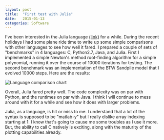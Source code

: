 ```yaml
---
layout: post
title:  "First test with Julia"
date:   2015-01-13
categories: Software
---
```


I've been interested in the Julia language [(link)](julialang.org) for a while.  During the recent holidays I had some plane ride time to write up some simple comparisons with other languages to see how well it fared.  I prepared a couple of sets of "benchmarks" in 4 languages: C, Python2.7, Java, and Julia.  First I implemented a simple Newton's method root-finding algorithm for a simple polynomial, running it over the course of 10000 iterations for testing.  The second benchmark was an implementation of the BTW Sandpile model that I evolved 10000 steps.  Here are the results:

![Language comparison chart](http://arbennett.github.io/imgs/language_comparison.png)

Overall, Julia fared pretty well.  The code complexity was on par with Python, and the runtimes on par with Java.  I think I will continue to mess around with it for a while and see how it does with larger problems.

Julia, as a language, is hit or miss to me.  I understand that a lot of the syntax is supposed to be "matlab-y" but I really dislike array indexing starting at 1.  I know that's going to cause me some troubles as I use it more.  But, the ability to call C natively is exciting, along with the maturity of the plotting capabilities already.
